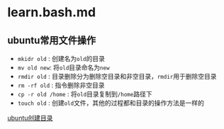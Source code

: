 # learn.bash.md

## ubuntu常用文件操作

+ `mkidr old` : 创建名为`old`的目录
+ `mv old new`: 将`old`目录命名为`new`
+ `rmdir old` : 目录删除分为删除空目录和非空目录，`rmdir`用于删除空目录
+ `rm -rf old` : 指令删除非空目录
+ `cp -r old /home` : 将`old`目录复制到`/home`路径下
+ `touch old` : 创建`old`文件，其他的过程都和目录的操作方法是一样的

[ubuntu创建目录][]

[ubuntu创建目录]: https://jingyan.baidu.com/article/fec7a1e5efb5331191b4e768.html